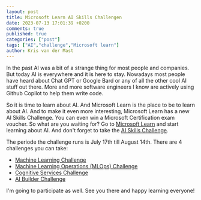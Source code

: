 ```yaml
---
layout: post
title: Microsoft Learn AI Skills Challengen
date: 2023-07-13 17:01:39 +0200
comments: true
published: true
categories: ["post"]
tags: ["AI","challenge","Microsoft learn"]
author: Kris van der Mast
---
```

In the past AI was a bit of a strange thing for most people and companies. But today AI is everywhere and it is here to stay. Nowadays most people have heard about Chat GPT or Google Bard or any of all the other cool AI stuff out there. More and more software engineers I know are actively using Github Copilot to help them write code.  

So it is time to learn about AI. And Microsoft Learn is the place to be to learn about AI. And to make it even more interesting, Microsoft Learn has a new AI Skills Challenge. You can even win a Microsoft Certification exam voucher. So what are you waiting for? Go to [Microsoft Learn][1] and start learning about AI. And don't forget to take the [AI Skills Challenge][2].

The periode the challenge runs is July 17th till August 14th. There are 4 challenges you can take:

- [Machine Learning Challenge][3]
- [Machine Learning Operations (MLOps) Challenge][4]
- [Cognitive Services Challenge][5]
- [AI Builder Challenge][6]

I'm going to participate as well. See you there and happy learning everyone!

[1]: https://docs.microsoft.com/en-us/learn/
[2]: https://www.microsoft.com/en-US/cloudskillschallenge/ai/registration/2023 
[3]: https://learn.microsoft.com/en-us/training/challenges?id=9fdc6c5c-ea5e-46e4-97d6-2cbfa3603a73&WT.mc_id=cloudskillschallenge_9fdc6c5c-ea5e-46e4-97d6-2cbfa3603a73
[4]: https://learn.microsoft.com/en-us/training/challenges?id=150df021-d77d-4e78-b51c-76743f48a4c9&WT.mc_id=cloudskillschallenge_150df021-d77d-4e78-b51c-76743f48a4c9
[5]: https://learn.microsoft.com/en-us/training/challenges?id=bb49ce83-3aac-4405-8fb1-3eb2335f19f0&WT.mc_id=cloudskillschallenge_bb49ce83-3aac-4405-8fb1-3eb2335f19f0
[6]: https://learn.microsoft.com/en-us/training/challenges?id=a84ede31-629f-4510-a52d-33f164e221a6&WT.mc_id=cloudskillschallenge_a84ede31-629f-4510-a52d-33f164e221a6
